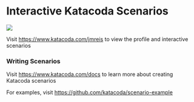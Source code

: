 # Interactive Katacoda Scenarios

[![](http://shields.katacoda.com/katacoda/jmreis/count.svg)](https://www.katacoda.com/jmreis "Get your profile on Katacoda.com")

Visit https://www.katacoda.com/jmreis to view the profile and interactive scenarios

### Writing Scenarios
Visit https://www.katacoda.com/docs to learn more about creating Katacoda scenarios

For examples, visit https://github.com/katacoda/scenario-example
